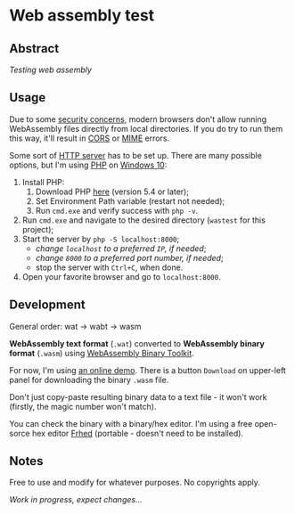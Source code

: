 # Web assembly test

## Abstract

*Testing web assembly*


## Usage

Due to some [security concerns](https://stackoverflow.com/questions/12001269/what-security-risks-exist-when-setting-access-control-allow-origin-to-accept-all), modern browsers don't allow running WebAssembly files directly from local directories. If you do try to run them this way, it'll result in [CORS](https://en.wikipedia.org/wiki/Cross-origin_resource_sharing) or [MIME](https://en.wikipedia.org/wiki/MIME) errors.

Some sort of [HTTP server](https://en.wikipedia.org/wiki/HTTP_server) has to be set up. There are many possible options, but I'm using [PHP](https://www.php.net/) on [Windows 10](https://en.wikipedia.org/wiki/Windows_10):

1. Install PHP:
	1. Download PHP [here](https://www.php.net/downloads.php) (version 5.4 or later);
	1. Set Environment Path variable (restart not needed);
	1. Run `cmd.exe` and verify success with `php -v`.
1. Run `cmd.exe` and navigate to the desired directory (`wastest` for this project);
1. Start the server by `php -S localhost:8000`;
	* *change `localhost` to a preferred `IP`, if needed*;
	* *change `8000` to a preferred port number, if needed*;
	* stop the server with `Ctrl+C`, when done.
1. Open your favorite browser and go to `localhost:8000`.


## Development

General order: wat -> wabt -> wasm

**WebAssembly text format** (`.wat`) converted to **WebAssembly binary format** (`.wasm`) using [WebAssembly Binary Toolkit](https://github.com/webassembly/wabt).

For now, I'm using [an online demo](https://webassembly.github.io/wabt/demo/wat2wasm/). There is a button `Download` on upper-left panel for downloading the binary `.wasm` file.

Don't just copy-paste resulting binary data to a text file - it won't work (firstly, the magic number won't match).

You can check the binary with a binary/hex editor. I'm using a free open-sorce hex editor [Frhed](https://frhed.sourceforge.net/en/) (portable - doesn't need to be installed).


## Notes

Free to use and modify for whatever purposes. No copyrights apply.

*Work in progress, expect changes...*